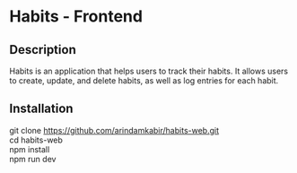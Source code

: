 # Habits - Frontend

## Description

Habits is an application that helps users to track their habits. It allows users to create, update, and delete habits, as well as log entries for each habit.

## Installation 

git clone https://github.com/arindamkabir/habits-web.git \
cd habits-web \
npm install \
npm run dev
